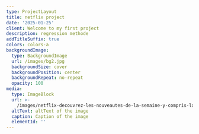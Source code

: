 ```yaml
---
type: ProjectLayout
title: netflix project
date: '2025-01-25'
client: Welcome to my first project
description: regression methode
addTitleSuffix: true
colors: colors-a
backgroundImage:
  type: BackgroundImage
  url: /images/bg2.jpg
  backgroundSize: cover
  backgroundPosition: center
  backgroundRepeat: no-repeat
  opacity: 100
media:
  type: ImageBlock
  url: >-
    /images/netflix-decouvrez-les-nouveautes-de-la-semaine-y-compris-la-tant-attendue-suite-dun-immense-succes-750x410.jpg
  altText: altText of the image
  caption: Caption of the image
  elementId: ''
---
```

